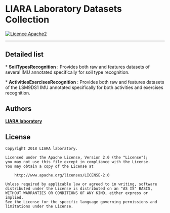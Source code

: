 # LIARA Laboratory Datasets Collection

[![Licence Apache2](https://img.shields.io/hexpm/l/plug.svg)](http://www.apache.org/licenses/LICENSE-2.0)

---

Detailed list
---
* __SoilTypesRecognition__ : Provides both raw and features datasets of several IMU annotated specifically for soil type recognition.

* __ActivitiesExercisesRecognition__ : Provides both raw and features datasets of the LSM9DS1 IMU annotated specifically for both activities and exercises recognition.

Authors
---
**[LIARA laboratory](http://liara.uqac.ca/)**

License
---
    Copyright 2018 LIARA laboratory.

    Licensed under the Apache License, Version 2.0 (the "License");
    you may not use this file except in compliance with the License.
    You may obtain a copy of the License at

        http://www.apache.org/licenses/LICENSE-2.0

    Unless required by applicable law or agreed to in writing, software
    distributed under the License is distributed on an "AS IS" BASIS,
    WITHOUT WARRANTIES OR CONDITIONS OF ANY KIND, either express or implied.
    See the License for the specific language governing permissions and
    limitations under the License.